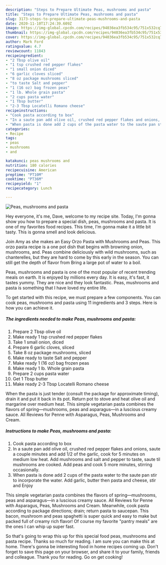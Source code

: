 ```yaml
---
description: "Steps to Prepare Ultimate Peas, mushrooms and pasta"
title: "Steps to Prepare Ultimate Peas, mushrooms and pasta"
slug: 3173-steps-to-prepare-ultimate-peas-mushrooms-and-pasta
date: 2020-11-10T17:24:39.609Z
image: https://img-global.cpcdn.com/recipes/94036ea3fb534c95/751x532cq70/peas-mushrooms-and-pasta-recipe-main-photo.jpg
thumbnail: https://img-global.cpcdn.com/recipes/94036ea3fb534c95/751x532cq70/peas-mushrooms-and-pasta-recipe-main-photo.jpg
cover: https://img-global.cpcdn.com/recipes/94036ea3fb534c95/751x532cq70/peas-mushrooms-and-pasta-recipe-main-photo.jpg
author: Mark Ford
ratingvalue: 4.7
reviewcount: 11843
recipeingredient:
- "2 Tbsp olive oil"
- "1 tsp crushed red pepper flakes"
- "1 small onion diced"
- "6 garlic cloves sliced"
- "8 oz package mushrooms sliced"
- "to taste Salt and pepper"
- "1 (16 oz) bag frozen peas"
- "1 lb. Whole grain pasta"
- "2 cups pasta water"
- "1 Tbsp butter"
- "2-3 Tbsp Locatelli Romano cheese"
recipeinstructions:
- "Cook pasta according to box"
- "In a saute pan add olive oil, crushed red pepper flakes and onions, saute a couple minutes and add 1/2 of the garlic, cook for 5 minutes on medium low heat. Add mushrooms and salt and pepper to taste, saute til mushrooms are cooked. Add peas and cook 5 more minutes, stirring occasionally."
- "When pasta is done add 2 cups of the pasta water to the saute pan stir to incorporate the water. Add garlic, butter then pasta and cheese, stir and Enjoy"
categories:
- Recipe
tags:
- peas
- mushrooms
- and

katakunci: peas mushrooms and 
nutrition: 180 calories
recipecuisine: American
preptime: "PT10M"
cooktime: "PT36M"
recipeyield: "1"
recipecategory: Lunch

---
```



![Peas, mushrooms and pasta](https://img-global.cpcdn.com/recipes/94036ea3fb534c95/751x532cq70/peas-mushrooms-and-pasta-recipe-main-photo.jpg)

Hey everyone, it's me, Dave, welcome to my recipe site. Today, I'm gonna show you how to prepare a special dish, peas, mushrooms and pasta. It is one of my favorites food recipes. This time, I'm gonna make it a little bit tasty. This is gonna smell and look delicious.

Join Amy as she makes an Easy Orzo Pasta with Mushrooms and Peas. This orzo pasta recipe is a one pot dish that begins with browning onion, mushrooms, and. Peas combine deliciously with wild mushrooms, such as chanterelles, but they are hard to come by this early in the season. You can still get the depth of flavor from Bring a large pot of water to a boil.

Peas, mushrooms and pasta is one of the most popular of recent trending meals on earth. It is enjoyed by millions every day. It is easy, it's fast, it tastes yummy. They are nice and they look fantastic. Peas, mushrooms and pasta is something that I have loved my entire life.


To get started with this recipe, we must prepare a few components. You can cook peas, mushrooms and pasta using 11 ingredients and 3 steps. Here is how you can achieve it.

<!--inarticleads1-->

##### The ingredients needed to make Peas, mushrooms and pasta:

1. Prepare 2 Tbsp olive oil
1. Make ready 1 tsp crushed red pepper flakes
1. Take 1 small onion, diced
1. Prepare 6 garlic cloves, sliced
1. Take 8 oz package mushrooms, sliced
1. Make ready to taste Salt and pepper
1. Make ready 1 (16 oz) bag frozen peas
1. Make ready 1 lb. Whole grain pasta
1. Prepare 2 cups pasta water
1. Get 1 Tbsp butter
1. Make ready 2-3 Tbsp Locatelli Romano cheese


When the pasta is just tender (consult the package for approximate timing), drain it and put it back in its pot. Return pot to stove and heat olive oil and margarine over medium heat. This simple vegetarian pasta combines the flavors of spring—mushrooms, peas and asparagus—in a luscious creamy sauce. All Reviews for Penne with Asparagus, Peas, Mushrooms and Cream. 

<!--inarticleads2-->

##### Instructions to make Peas, mushrooms and pasta:

1. Cook pasta according to box
1. In a saute pan add olive oil, crushed red pepper flakes and onions, saute a couple minutes and add 1/2 of the garlic, cook for 5 minutes on medium low heat. Add mushrooms and salt and pepper to taste, saute til mushrooms are cooked. Add peas and cook 5 more minutes, stirring occasionally.
1. When pasta is done add 2 cups of the pasta water to the saute pan stir to incorporate the water. Add garlic, butter then pasta and cheese, stir and Enjoy


This simple vegetarian pasta combines the flavors of spring—mushrooms, peas and asparagus—in a luscious creamy sauce. All Reviews for Penne with Asparagus, Peas, Mushrooms and Cream. Meanwhile, cook pasta according to package directions; drain; return pasta to saucepan. This bacon, mushroom and peas spaghetti is super quick and easy to make but packed full of creamy rich flavor! Of course my favorite &#34;pantry meals&#34; are the ones I can whip up super fast. 

So that's going to wrap this up for this special food peas, mushrooms and pasta recipe. Thanks so much for reading. I am sure you can make this at home. There's gonna be interesting food in home recipes coming up. Don't forget to save this page on your browser, and share it to your family, friends and colleague. Thank you for reading. Go on get cooking!
